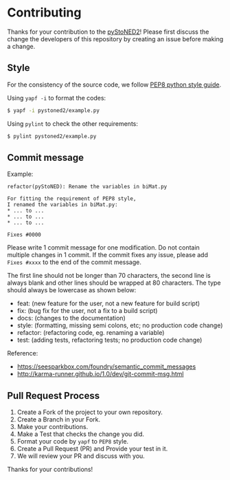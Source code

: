 # Contributing

Thanks for your contribution to the [pyStoNED2](https://github.com/advancehs/pyStoNED2)!
Please first discuss the change the developers of this repository by creating an issue before making a change.

## Style

For the consistency of the source code, we follow [PEP8 python style guide](https://www.python.org/dev/peps/pep-0008/).

Using `yapf -i` to format the codes:
```bash
$ yapf -i pystoned2/example.py
```

Using `pylint` to check the other requirements:
```bash
$ pylint pystoned2/example.py
```

## Commit message
Example:
```
refactor(pyStoNED): Rename the variables in biMat.py

For fitting the requirement of PEP8 style, 
I renamed the variables in biMat.py:
* ... to ...
* ... to ...
* ... to ...

Fixes #0000
```

Please write 1 commit message for one modification. Do not contain multiple changes in 1 commit. If the commit fixes any issue, please add `Fixes #xxxx` to the end of the commit message.

The first line should not be longer than 70 characters, the second line is always blank and other lines should be wrapped at 80 characters. The type should always be lowercase as shown below:

* feat: (new feature for the user, not a new feature for build script)
* fix: (bug fix for the user, not a fix to a build script)
* docs: (changes to the documentation)
* style: (formatting, missing semi colons, etc; no production code change)
* refactor: (refactoring code, eg. renaming a variable)
* test: (adding tests, refactoring tests; no production code change)

Reference: 
* https://seesparkbox.com/foundry/semantic_commit_messages
* http://karma-runner.github.io/1.0/dev/git-commit-msg.html

## Pull Request Process

1. Create a Fork of the project to your own repository.
2. Create a Branch in your Fork.
3. Make your contributions.
4. Make a Test that checks the change you did.
5. Format your code by `yapf` to `PEP8` style.
6. Create a Pull Request (PR) and Provide your test in it.
7. We will review your PR and discuss with you.

Thanks for your contributions!
